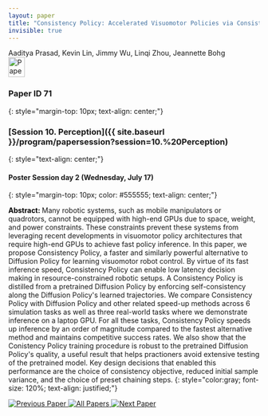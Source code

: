 ```yaml
---
layout: paper
title: "Consistency Policy: Accelerated Visuomotor Policies via Consistency Distillation"
invisible: true
---
```

<div class="paper-authors">
<div class="paper-author-box">
    <div class="paper-author-name">Aaditya Prasad, Kevin Lin, Jimmy Wu, Linqi Zhou, Jeannette Bohg</div>
    <div class="paper-author-uni"></div>
</div>

</div><div class="paper-pdf">
                <div> <a href="https://www.roboticsproceedings.org/rss20/p071.pdf"><img src="{{ site.baseurl }}/images/paper_link.png" alt="Paper Website" width = "33"  height = "40"/></a> </div>
                </div>

### Paper ID 71
{: style="margin-top: 10px; text-align: center;"}

### [Session 10. Perception]({{ site.baseurl }}/program/papersession?session=10.%20Perception)
{: style="text-align: center;"}

#### Poster Session day 2 (Wednesday, July 17)
{: style="margin-top: 10px; color: #555555; text-align: center;"}

<b style="color: black;">Abstract: </b>Many robotic systems, such as mobile manipulators or quadrotors, cannot be equipped with high-end GPUs due to space, weight, and power constraints. These constraints prevent these systems from leveraging recent developments in visuomotor policy architectures that require high-end GPUs to achieve fast policy inference. In this paper, we propose Consistency Policy, a faster and similarly powerful alternative to Diffusion Policy for learning visuomotor robot control. By virtue of its fast inference speed, Consistency Policy can enable low latency decision making in resource-constrained robotic setups. A Consistency Policy is distilled from a pretrained Diffusion Policy by enforcing self-consistency along the Diffusion Policy's learned trajectories. We compare Consistency Policy with Diffusion Policy and other related speed-up methods across 6 simulation tasks as well as three real-world tasks where we demonstrate inference on a laptop GPU. For all these tasks, Consistency Policy speeds up inference by an order of magnitude compared to the fastest alternative method and maintains competitive success rates. We also show that the Conistency Policy training procedure is robust to the pretrained Diffusion Policy's quality, a useful result that helps practioners avoid extensive testing of the pretrained model. Key design decisions that enabled this performance are the choice of consistency objective, reduced initial sample variance, and the choice of preset chaining steps.
{: style="color:gray; font-size: 120%; text-align: justified;"}


<div class="paper-menu">
<a href="{{ site.baseurl }}/program/papers/070/"> <img src="{{ site.baseurl }}/images/previous_paper_icon.png" alt="Previous Paper" title="Previous Paper"/> </a>
<a href="{{ site.baseurl }}/program/papers"><img src="{{ site.baseurl }}/images/overview_icon.png" alt="All Papers" title="All Papers"/> </a>
<a href="{{ site.baseurl }}/program/papers/072/"> <img src="{{ site.baseurl }}/images/next_paper_icon.png" alt="Next Paper" title="Next Paper"/> </a>

</div>

